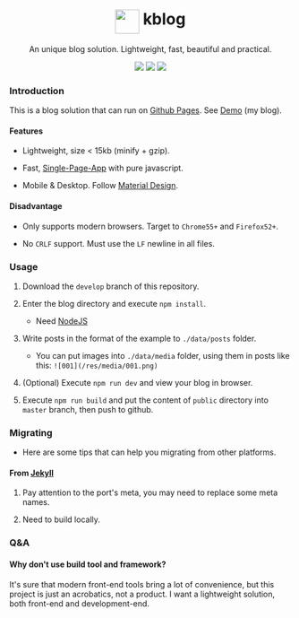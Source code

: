 <h1 align="center">
<img height="43" align="top" src="https://kkocdko.github.io/favicon.svg">
kblog
</h1>
<p align="center">
An unique blog solution. Lightweight, fast, beautiful and practical.
</p>
<p align="center">
<img src="https://img.shields.io/github/languages/code-size/kkocdko/kkocdko.github.io.svg?style=flat-square&color=4caf50">
<img src="https://img.shields.io/badge/code_style-standard-brightgreen.svg?style=flat-square&color=4caf50">
<img src="https://img.shields.io/github/license/kkocdko/kkocdko.github.io.svg?style=flat-square&color=4caf50">
</p>

### Introduction

This is a blog solution that can run on [Github Pages](https://pages.github.com). See [Demo](https://kkocdko.github.io) (my blog).

#### Features

* Lightweight, size < 15kb (minify + gzip).

* Fast, [Single-Page-App](https://en.wikipedia.org/wiki/Single-page_application) with pure javascript.

* Mobile & Desktop. Follow [Material Design](https://www.material.io).

#### Disadvantage

* Only supports modern browsers. Target to `Chrome55+` and `Firefox52+`.

* No `CRLF` support. Must use the `LF` newline in all files.

### Usage

1. Download the `develop` branch of this repository.

2. Enter the blog directory and execute `npm install`.
    * Need [NodeJS](https://nodejs.org)

3. Write posts in the format of the example to `./data/posts` folder.
    * You can put images into `./data/media` folder, using them in posts like this: `![001](/res/media/001.png)`

4. (Optional) Execute `npm run dev` and view your blog in browser.

5. Execute `npm run build` and put the content of `public` directory into `master` branch, then push to github.

### Migrating

* Here are some tips that can help you migrating from other platforms.

#### From [Jekyll](https://jekyllrb.com)

1. Pay attention to the port's meta, you may need to replace some meta names.

2. Need to build locally.

### Q&A

#### Why don't use build tool and framework?

It's sure that modern front-end tools bring a lot of convenience, but this project is just an acrobatics, not a product. I want a lightweight solution, both front-end and development-end.
